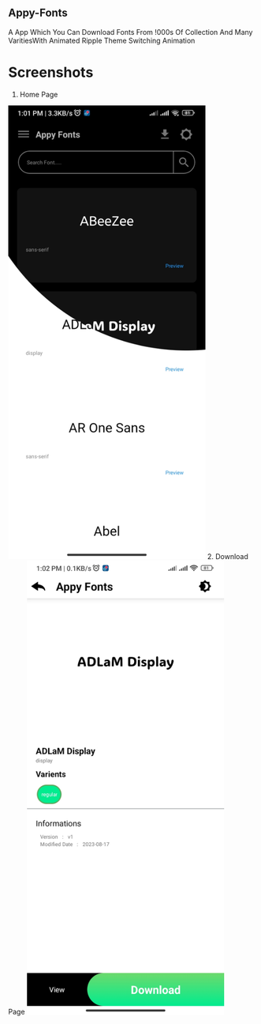 ## Appy-Fonts
A App Which You Can Download Fonts From !000s Of Collection And Many VaritiesWith Animated Ripple Theme Switching Animation

# Screenshots

1. Home Page
<img src="https://github.com/adhilshan/Appy-Fonts/blob/main/screenshots/Screenshot_2024-01-15-13-01-50-496_com.appy.fonts.barcode.jpg?raw=true" alt="" style="width:400px; height:auto; object-fit:contain;">
2. Download Page
<img src="https://github.com/adhilshan/Appy-Fonts/blob/main/screenshots/Screenshot_2024-01-15-13-02-07-524_com.appy.fonts.barcode.jpg?raw=true" alt="" style="width:400px; height:auto; object-fit:contain;">
